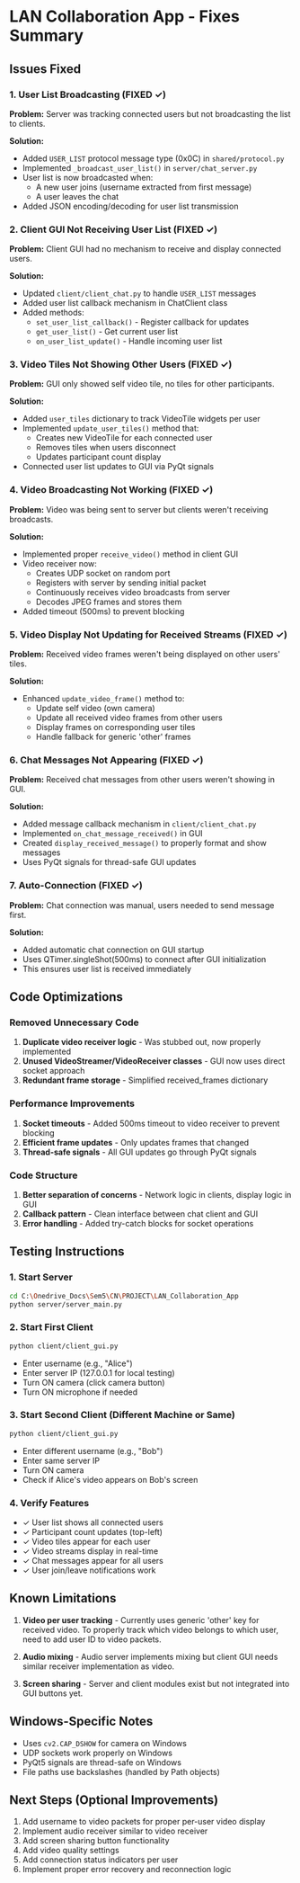 # LAN Collaboration App - Fixes Summary

## Issues Fixed

### 1. User List Broadcasting (FIXED ✓)
**Problem:** Server was tracking connected users but not broadcasting the list to clients.

**Solution:**
- Added `USER_LIST` protocol message type (0x0C) in `shared/protocol.py`
- Implemented `_broadcast_user_list()` in `server/chat_server.py`
- User list is now broadcasted when:
  - A new user joins (username extracted from first message)
  - A user leaves the chat
- Added JSON encoding/decoding for user list transmission

### 2. Client GUI Not Receiving User List (FIXED ✓)
**Problem:** Client GUI had no mechanism to receive and display connected users.

**Solution:**
- Updated `client/client_chat.py` to handle `USER_LIST` messages
- Added user list callback mechanism in ChatClient class
- Added methods:
  - `set_user_list_callback()` - Register callback for updates
  - `get_user_list()` - Get current user list
  - `on_user_list_update()` - Handle incoming user list

### 3. Video Tiles Not Showing Other Users (FIXED ✓)
**Problem:** GUI only showed self video tile, no tiles for other participants.

**Solution:**
- Added `user_tiles` dictionary to track VideoTile widgets per user
- Implemented `update_user_tiles()` method that:
  - Creates new VideoTile for each connected user
  - Removes tiles when users disconnect
  - Updates participant count display
- Connected user list updates to GUI via PyQt signals

### 4. Video Broadcasting Not Working (FIXED ✓)
**Problem:** Video was being sent to server but clients weren't receiving broadcasts.

**Solution:**
- Implemented proper `receive_video()` method in client GUI
- Video receiver now:
  - Creates UDP socket on random port
  - Registers with server by sending initial packet
  - Continuously receives video broadcasts from server
  - Decodes JPEG frames and stores them
- Added timeout (500ms) to prevent blocking

### 5. Video Display Not Updating for Received Streams (FIXED ✓)
**Problem:** Received video frames weren't being displayed on other users' tiles.

**Solution:**
- Enhanced `update_video_frame()` method to:
  - Update self video (own camera)
  - Update all received video frames from other users
  - Display frames on corresponding user tiles
  - Handle fallback for generic 'other' frames

### 6. Chat Messages Not Appearing (FIXED ✓)
**Problem:** Received chat messages from other users weren't showing in GUI.

**Solution:**
- Added message callback mechanism in `client/client_chat.py`
- Implemented `on_chat_message_received()` in GUI
- Created `display_received_message()` to properly format and show messages
- Uses PyQt signals for thread-safe GUI updates

### 7. Auto-Connection (FIXED ✓)
**Problem:** Chat connection was manual, users needed to send message first.

**Solution:**
- Added automatic chat connection on GUI startup
- Uses QTimer.singleShot(500ms) to connect after GUI initialization
- This ensures user list is received immediately

## Code Optimizations

### Removed Unnecessary Code
1. **Duplicate video receiver logic** - Was stubbed out, now properly implemented
2. **Unused VideoStreamer/VideoReceiver classes** - GUI now uses direct socket approach
3. **Redundant frame storage** - Simplified received_frames dictionary

### Performance Improvements
1. **Socket timeouts** - Added 500ms timeout to video receiver to prevent blocking
2. **Efficient frame updates** - Only updates frames that changed
3. **Thread-safe signals** - All GUI updates go through PyQt signals

### Code Structure
1. **Better separation of concerns** - Network logic in clients, display logic in GUI
2. **Callback pattern** - Clean interface between chat client and GUI
3. **Error handling** - Added try-catch blocks for socket operations

## Testing Instructions

### 1. Start Server
```bash
cd C:\Onedrive_Docs\Sem5\CN\PROJECT\LAN_Collaboration_App
python server/server_main.py
```

### 2. Start First Client
```bash
python client/client_gui.py
```
- Enter username (e.g., "Alice")
- Enter server IP (127.0.0.1 for local testing)
- Turn ON camera (click camera button)
- Turn ON microphone if needed

### 3. Start Second Client (Different Machine or Same)
```bash
python client/client_gui.py
```
- Enter different username (e.g., "Bob")
- Enter same server IP
- Turn ON camera
- Check if Alice's video appears on Bob's screen

### 4. Verify Features
- ✓ User list shows all connected users
- ✓ Participant count updates (top-left)
- ✓ Video tiles appear for each user
- ✓ Video streams display in real-time
- ✓ Chat messages appear for all users
- ✓ User join/leave notifications work

## Known Limitations

1. **Video per user tracking** - Currently uses generic 'other' key for received video. To properly track which video belongs to which user, need to add user ID to video packets.

2. **Audio mixing** - Audio server implements mixing but client GUI needs similar receiver implementation as video.

3. **Screen sharing** - Server and client modules exist but not integrated into GUI buttons yet.

## Windows-Specific Notes

- Uses `cv2.CAP_DSHOW` for camera on Windows
- UDP sockets work properly on Windows
- PyQt5 signals are thread-safe on Windows
- File paths use backslashes (handled by Path objects)

## Next Steps (Optional Improvements)

1. Add username to video packets for proper per-user video display
2. Implement audio receiver similar to video receiver
3. Add screen sharing button functionality
4. Add video quality settings
5. Add connection status indicators per user
6. Implement proper error recovery and reconnection logic
